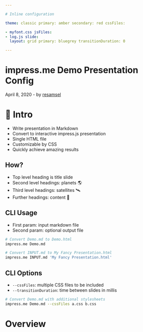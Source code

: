 ```yaml
---

# Inline configuration

theme: classic primary: amber secondary: red cssFiles:

- myfont.css jsFiles:
- log.js slide:
  layout: grid primary: bluegrey transitionDuration: 0

---
```


impress.me Demo Presentation Config
===================================

April 8, 2020 - by [resamsel](https://github.com/resamsel)

# 🧭 Intro [](class=primary-bluegrey)

* Write presentation in Markdown
* Convert to interactive impress.js presentation
* Single HTML file
* Customizable by CSS
* Quickly achieve amazing results

## How?

* Top level heading is title slide
* Second level headings: planets 🌎
* Third level headings: satellites 🛰️
* Further headings: content 📖

## CLI Usage

* First param: input markdown file
* Second param: optional output file

```bash
# Convert Demo.md to Demo.html
impress.me Demo.md

# Convert INPUT.md to My Fancy Presentation.html
impress.me INPUT.md 'My Fancy Presentation.html'
```

## CLI Options

* `--cssFiles`: multiple CSS files to be included
* `--transitionDuration`: time between slides in millis

```bash
# Convert Demo.md with additional stylesheets
impress.me Demo.md --cssFiles a.css b.css
```

# Overview [](class=overview)

[logo]: https://github.com/adam-p/markdown-here/raw/master/src/common/images/icon48.png "Logo Title Text 2"

[demo-presentation]: images/demo-presentation.png "Demo Presentation"

[link]: http://www.reddit.com
